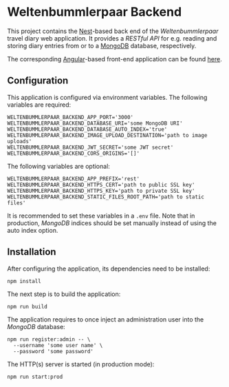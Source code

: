 # Weltenbummlerpaar Backend

This project contains the [Nest][]-based back end of the *Weltenbummlerpaar*
travel diary web application. It provides a *RESTful API* for e.g. reading and
storing diary entries from or to a [MongoDB][] database, respectively.

[Nest]: https://nestjs.com/
[MongoDB]: https://www.mongodb.com/

The corresponding [Angular][]-based front-end application can be found
[here][Frontend].

[Angular]: https://angular.io/
[Frontend]: https://kkrings.github.io/weltenbummlerpaar/


## Configuration

This application is configured via environment variables. The following
variables are required:

    WELTENBUMMLERPAAR_BACKEND_APP_PORT='3000'
    WELTENBUMMLERPAAR_BACKEND_DATABASE_URI='some MongoDB URI'
    WELTENBUMMLERPAAR_BACKEND_DATABASE_AUTO_INDEX='true'
    WELTENBUMMLERPAAR_BACKEND_IMAGE_UPLOAD_DESTINATION='path to image uploads'
    WELTENBUMMLERPAAR_BACKEND_JWT_SECRET='some JWT secret'
    WELTENBUMMLERPAAR_BACKEND_CORS_ORIGINS='[]'

The following variables are optional:

    WELTENBUMMLERPAAR_BACKEND_APP_PREFIX='rest'
    WELTENBUMMLERPAAR_BACKEND_HTTPS_CERT='path to public SSL key'
    WELTENBUMMLERPAAR_BACKEND_HTTPS_KEY='path to private SSL key'
    WELTENBUMMLERPAAR_BACKEND_STATIC_FILES_ROOT_PATH='path to static files'

It is recommended to set these variables in a `.env` file. Note that in
production, *MongoDB* indices should be set manually instead of using
the auto index option. 


## Installation

After configuring the application, its dependencies need to be installed:

    npm install

The next step is to build the application:

    npm run build

The application requires to once inject an administration user into the
*MongoDB* database:

    npm run register:admin -- \
      --username 'some user name' \
      --password 'some password'

The HTTP(s) server is started (in production mode):

    npm run start:prod

